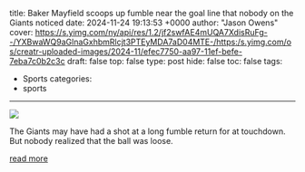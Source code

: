 title: Baker Mayfield scoops up fumble near the goal line that nobody on the Giants noticed
date: 2024-11-24 19:13:53 +0000
author: "Jason Owens"
cover: https://s.yimg.com/ny/api/res/1.2/jf2swfAE4mUQA7XdisRuFg--/YXBwaWQ9aGlnaGxhbmRlcjt3PTEyMDA7aD04MTE-/https:/s.yimg.com/os/creatr-uploaded-images/2024-11/efec7750-aa97-11ef-befe-7eba7c0b2c3c
draft: false
top: false
type: post
hide: false
toc: false
tags:
  - Sports
categories:
  - sports
---

![](https://s.yimg.com/ny/api/res/1.2/jf2swfAE4mUQA7XdisRuFg--/YXBwaWQ9aGlnaGxhbmRlcjt3PTEyMDA7aD04MTE-/https:/s.yimg.com/os/creatr-uploaded-images/2024-11/efec7750-aa97-11ef-befe-7eba7c0b2c3c)

The Giants may have had a shot at a long fumble return for at touchdown. But nobody realized that the ball was loose.

[read more](https://sports.yahoo.com/baker-mayfield-scoops-up-fumble-near-the-goal-line-that-nobody-on-the-giants-noticed-191353521.html)
